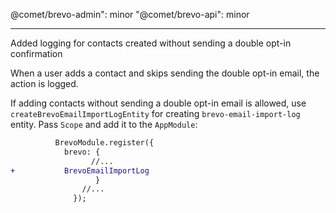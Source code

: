 @comet/brevo-admin": minor
"@comet/brevo-api": minor

---

Added logging for contacts created without sending a double opt-in confirmation

When a user adds a contact and skips sending the double opt-in email, the action is logged.

If adding contacts without sending a double opt-in email is allowed, use `createBrevoEmailImportLogEntity` for creating `brevo-email-import-log` entity. Pass `Scope` and add it to the `AppModule`:

```diff
          BrevoModule.register({
            brevo: {
                  //...
+           BrevoEmailImportLog
                   }
                //...
              });
```
